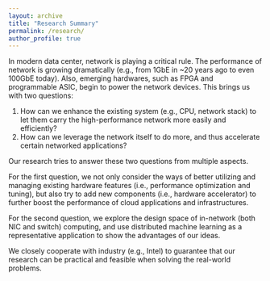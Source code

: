 ```yaml
---
layout: archive
title: "Research Summary"
permalink: /research/
author_profile: true
---
```

In modern data center, network is playing a critical rule. The performance of network is growing dramatically (e.g., from 1GbE in ~20 years ago to even 100GbE today). 
Also, emerging hardwares, such as FPGA and programmable ASIC, begin to power the network devices.
This brings us with two questions:

1. How can we enhance the existing system (e.g., CPU, network stack) to let them carry the high-performance network more easily and efficiently?
2. How can we leverage the network itself to do more, and thus accelerate certain networked applications?

Our research tries to answer these two questions from multiple aspects.

For the first question, we not only consider the ways of better utilizing and managing existing hardware features (i.e., performance optimization and tuning), but also try to add new components (i.e., hardware accelerator) to further boost the performance of cloud applications and infrastructures.

For the second question, we explore the design space of in-network (both NIC and switch) computing, and use distributed machine learning as a representative application to show the advantages of our ideas. 

We closely cooperate with industry (e.g., Intel) to guarantee that our research can be practical and feasible when solving the real-world problems. 